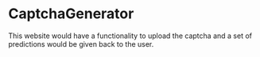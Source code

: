 # CaptchaGenerator
This website would have a functionality to upload the captcha and a set of predictions would be given back to the user.
